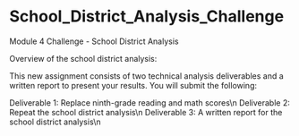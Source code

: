 # School_District_Analysis_Challenge
Module 4 Challenge - School District Analysis

Overview of the school district analysis:

This new assignment consists of two technical analysis deliverables and a written report to present your results. You will submit the following:

Deliverable 1: Replace ninth-grade reading and math scores\n
Deliverable 2: Repeat the school district analysis\n
Deliverable 3: A written report for the school district analysis\n
